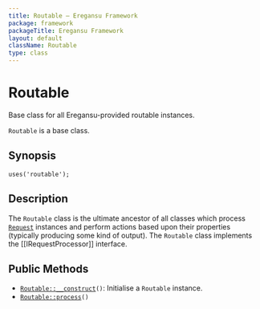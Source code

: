 ```yaml
---
title: Routable — Eregansu Framework
package: framework
packageTitle: Eregansu Framework
layout: default
className: Routable
type: class
---
```


# Routable

Base class for all Eregansu-provided routable instances.

<code>Routable</code> is a base class.

## Synopsis

<pre><code>uses('routable');
</code></pre>
## Description

The `Routable` class is the ultimate ancestor of all classes which
process <code><a href="Request">Request</a></code> instances and perform actions based upon their
properties (typically producing some kind of output). The `Routable`
class implements the [[IRequestProcessor]] interface.

## Public Methods

* <code><a href="Routable%3A%3A__construct">Routable::__construct</a>()</code>: Initialise a `Routable` instance.
* <code><a href="Routable%3A%3Aprocess">Routable::process</a>()</code>

